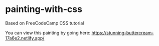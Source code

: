 # painting-with-css
Based on FreeCodeCamp CSS tutorial

You can view this painting by going here: https://stunning-buttercream-17a6e2.netlify.app/
